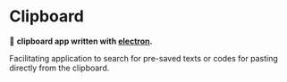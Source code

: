 # Clipboard

:pencil: **clipboard app written with [electron](https://www.electronjs.org/).**

Facilitating application to search for pre-saved texts or codes for pasting directly from the clipboard.
